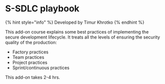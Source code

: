 # S-SDLC playbook

{% hint style="info" %}
Developed by Timur Khrotko
{% endhint %}

This add-on course explains some best practices of implementing the secure development lifecycle. It treats all the levels of ensuring the security quality of the production: 

* Factory practices 
* Team practices 
* Project practices 
* Sprint/continuous practices 

This add-on takes 2-4 hrs.

